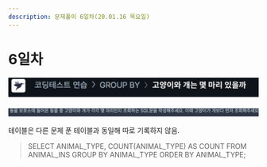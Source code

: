 ```yaml
---
description: 문제풀이 6일차(20.01.16 목요일)
---
```


# 6일차

![](<../.gitbook/assets/image (22).png>)

![](<../.gitbook/assets/image (33).png>)

테이블은 다른 문제 푼 테이블과 동일해 따로 기록하지 않음.

> SELECT ANIMAL\_TYPE, COUNT(ANIMAL\_TYPE) AS COUNT FROM ANIMAL\_INS GROUP BY ANIMAL\_TYPE ORDER BY ANIMAL\_TYPE;
